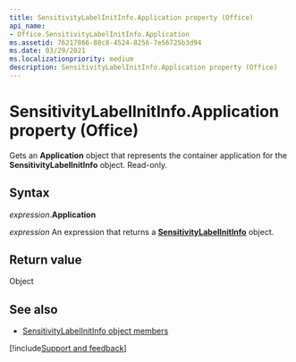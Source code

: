 ```yaml
---
title: SensitivityLabelInitInfo.Application property (Office)
api_name:
- Office.SensitivityLabelInitInfo.Application
ms.assetid: 76217866-88c8-4524-8256-7e56725b3d94
ms.date: 03/29/2021
ms.localizationpriority: medium
description: SensitivityLabelInitInfo.Application property (Office)
---
```



# SensitivityLabelInitInfo.Application property (Office)

Gets an **Application** object that represents the container application for the **SensitivityLabelInitInfo** object. Read-only.


## Syntax

_expression_.**Application**

_expression_ An expression that returns a **[SensitivityLabelInitInfo](Office.SensitivityLabelInitInfo.md)** object.


## Return value

Object


## See also

- [SensitivityLabelInitInfo object members](overview/Library-Reference/sensitivitylabelinitinfo-members-office.md)



[!include[Support and feedback](~/includes/feedback-boilerplate.md)]
